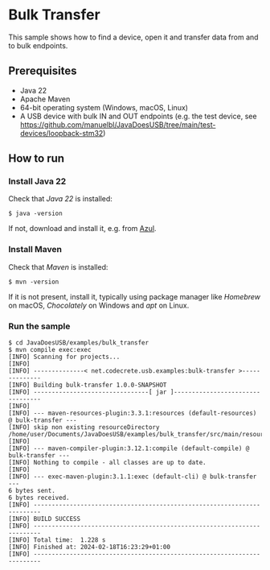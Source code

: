 # Bulk Transfer

This sample shows how to find a device, open it and transfer data from and to bulk endpoints.

## Prerequisites

- Java 22
- Apache Maven
- 64-bit operating system (Windows, macOS, Linux)
- A USB device with bulk IN and OUT endpoints (e.g. the test device, see https://github.com/manuelbl/JavaDoesUSB/tree/main/test-devices/loopback-stm32)

## How to run

### Install Java 22

Check that *Java 22* is installed:

```shell
$ java -version
```

If not, download and install it, e.g. from [Azul](https://www.azul.com/downloads/?package=jdk).

### Install Maven

Check that *Maven* is installed:

```shell
$ mvn -version
```

If it is not present, install it, typically using package manager like *Homebrew* on macOS, *Chocolately* on Windows and *apt* on Linux.

### Run the sample

```shell
$ cd JavaDoesUSB/examples/bulk_transfer
$ mvn compile exec:exec
[INFO] Scanning for projects...
[INFO] 
[INFO] --------------< net.codecrete.usb.examples:bulk-transfer >--------------
[INFO] Building bulk-transfer 1.0.0-SNAPSHOT
[INFO] --------------------------------[ jar ]---------------------------------
[INFO] 
[INFO] --- maven-resources-plugin:3.3.1:resources (default-resources) @ bulk-transfer ---
[INFO] skip non existing resourceDirectory /home/user/Documents/JavaDoesUSB/examples/bulk_transfer/src/main/resources
[INFO] 
[INFO] --- maven-compiler-plugin:3.12.1:compile (default-compile) @ bulk-transfer ---
[INFO] Nothing to compile - all classes are up to date.
[INFO] 
[INFO] --- exec-maven-plugin:3.1.1:exec (default-cli) @ bulk-transfer ---
6 bytes sent.
6 bytes received.
[INFO] ------------------------------------------------------------------------
[INFO] BUILD SUCCESS
[INFO] ------------------------------------------------------------------------
[INFO] Total time:  1.228 s
[INFO] Finished at: 2024-02-18T16:23:29+01:00
[INFO] ------------------------------------------------------------------------
```
